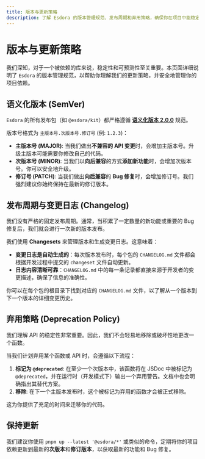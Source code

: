 ```yaml
---
title: 版本与更新策略
description: 了解 Esdora 的版本管理规范、发布周期和弃用策略，确保你在项目中能稳定、安全地使用我们的工具。
---
```


# 版本与更新策略

我们深知，对于一个被依赖的库来说，稳定性和可预测性至关重要。本页面详细说明了 `Esdora` 的版本管理规范，以帮助你理解我们的更新策略，并安全地管理你的项目依赖。

## 语义化版本 (SemVer)

`Esdora` 的所有发布包（如 `@esdora/kit`）都严格遵循 **[语义化版本 2.0.0](https://semver.org/lang/zh-CN/)** 规范。

版本号格式为 `主版本号.次版本号.修订号` (例: `1.2.3`)：

- **主版本号 (MAJOR)**: 当我们做出**不兼容的 API 变更**时，会增加主版本号。升级主版本可能需要你修改自己的代码。
- **次版本号 (MINOR)**: 当我们以**向后兼容**的方式**添加新功能**时，会增加次版本号。你可以安全地升级。
- **修订号 (PATCH)**: 当我们做出**向后兼容**的 **Bug 修复**时，会增加修订号。我们强烈建议你始终保持在最新的修订版本。

## 发布周期与变更日志 (Changelog)

我们没有严格的固定发布周期。通常，当积累了一定数量的新功能或重要的 Bug 修复后，我们就会进行一次新的版本发布。

我们使用 **Changesets** 来管理版本和生成变更日志。这意味着：

- **变更日志是自动生成的**：每次版本发布时，每个包的 `CHANGELOG.md` 文件都会根据开发过程中提交的 `changeset` 文件自动更新。
- **日志内容清晰可靠**：`CHANGELOG.md` 中的每一条记录都直接来源于开发者的变更描述，确保了信息的准确性。

你可以在每个包的根目录下找到对应的 `CHANGELOG.md` 文件，以了解从一个版本到下一个版本的详细变更历史。

## 弃用策略 (Deprecation Policy)

我们理解 API 的稳定性非常重要。因此，我们不会轻易地移除或破坏性地更改一个函数。

当我们计划弃用某个函数或 API 时，会遵循以下流程：

1.  **标记为 `@deprecated`**: 在至少一个次版本中，该函数将在 JSDoc 中被标记为 `@deprecated`，并在运行时（开发模式下）输出一个弃用警告。文档中也会明确指出其替代方案。
2.  **移除**: 在下一个主版本发布时，这个被标记为弃用的函数才会被正式移除。

这为你提供了充足的时间来迁移你的代码。

## 保持更新

我们建议你使用 `pnpm up --latest '@esdora/*'` 或类似的命令，定期将你的项目依赖更新到最新的**次版本**和**修订版本**，以获取最新的功能和 Bug 修复。
